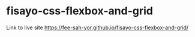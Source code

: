 # fisayo-css-flexbox-and-grid
Link to live site
https://fee-sah-yor.github.io/fisayo-css-flexbox-and-grid/
